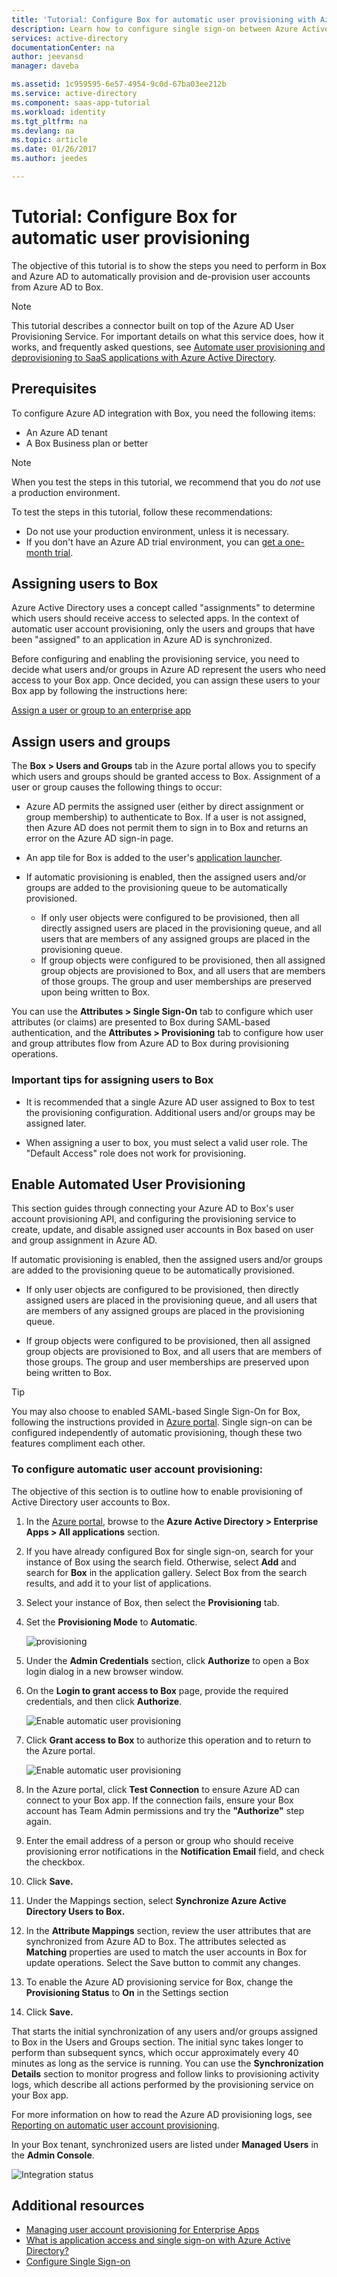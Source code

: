```yaml
---
title: 'Tutorial: Configure Box for automatic user provisioning with Azure Active Directory | Microsoft Docs'
description: Learn how to configure single sign-on between Azure Active Directory and Box .
services: active-directory
documentationCenter: na
author: jeevansd
manager: daveba

ms.assetid: 1c959595-6e57-4954-9c0d-67ba03ee212b
ms.service: active-directory
ms.component: saas-app-tutorial
ms.workload: identity
ms.tgt_pltfrm: na
ms.devlang: na
ms.topic: article
ms.date: 01/26/2017
ms.author: jeedes

---
```

# Tutorial: Configure Box for automatic user provisioning

The objective of this tutorial is to show the steps you need to perform in Box and Azure AD to automatically provision and de-provision user accounts from Azure AD to Box.

> [!NOTE]
> This tutorial describes a connector built on top of the Azure AD User Provisioning Service. For important details on what this service does, how it works, and frequently asked questions, see [Automate user provisioning and deprovisioning to SaaS applications with Azure Active Directory](../manage-apps/user-provisioning.md).

## Prerequisites

To configure Azure AD integration with Box, you need the following items:

- An Azure AD tenant
- A Box Business plan or better

> [!NOTE]
> When you test the steps in this tutorial, we recommend that you do *not* use a production environment.

To test the steps in this tutorial, follow these recommendations:

- Do not use your production environment, unless it is necessary.
- If you don't have an Azure AD trial environment, you can [get a one-month trial](https://azure.microsoft.com/pricing/free-trial/).

## Assigning users to Box 

Azure Active Directory uses a concept called "assignments" to determine which users should receive access to selected apps. In the context of automatic user account provisioning, only the users and groups that have been "assigned" to an application in Azure AD is synchronized.

Before configuring and enabling the provisioning service, you need to decide what users and/or groups in Azure AD represent the users who need access to your Box app. Once decided, you can assign these users to your Box app by following the instructions here:

[Assign a user or group to an enterprise app](https://docs.microsoft.com/azure/active-directory/active-directory-coreapps-assign-user-azure-portal)

## Assign users and groups
The **Box > Users and Groups** tab in the Azure portal allows you to specify which users and groups should be granted access to Box. Assignment of a user or group causes the following things to occur:

* Azure AD permits the assigned user (either by direct assignment or group membership) to authenticate to Box. If a user is not assigned, then Azure AD does not permit them to sign in to Box and returns an error on the Azure AD sign-in page.
* An app tile for Box is added to the user's [application launcher](../manage-apps/end-user-experiences.md).
* If automatic provisioning is enabled, then the assigned users and/or groups are added to the provisioning queue to be automatically provisioned.
  
  * If only user objects were configured to be provisioned, then all directly assigned users are placed in the provisioning queue, and all users that are members of any assigned groups are placed in the provisioning queue. 
  * If group objects were configured to be provisioned, then all assigned group objects are provisioned to Box, and all users that are members of those groups. The group and user memberships are preserved upon being written to Box.

You can use the **Attributes > Single Sign-On** tab to configure which user attributes (or claims) are presented to Box during SAML-based authentication, and the **Attributes > Provisioning** tab to configure how user and group attributes flow from Azure AD to Box during provisioning operations.

### Important tips for assigning users to Box 

*   It is recommended that a single Azure AD user assigned to Box to test the provisioning configuration. Additional users and/or groups may be assigned later.

*   When assigning a user to box, you must select a valid user role. The "Default Access" role does not work for provisioning.

## Enable Automated User Provisioning

This section guides through connecting your Azure AD to Box's user account provisioning API, and configuring the provisioning service to create, update, and disable assigned user accounts in Box based on user and group assignment in Azure AD.

If automatic provisioning is enabled, then the assigned users and/or groups are added to the provisioning queue to be automatically provisioned.
	
 * If only user objects are configured to be provisioned, then directly assigned users are placed in the provisioning queue, and all users that are members of any assigned groups are placed in the provisioning queue. 
	
 * If group objects were configured to be provisioned, then all assigned group objects are provisioned to Box, and all users that are members of those groups. The group and user memberships are preserved upon being written to Box.

> [!TIP] 
> You may also choose to enabled SAML-based Single Sign-On for Box, following the instructions provided in [Azure portal](https://portal.azure.com). Single sign-on can be configured independently of automatic provisioning, though these two features compliment each other.

### To configure automatic user account provisioning:

The objective of this section is to outline how to enable provisioning of Active Directory user accounts to Box.

1. In the [Azure portal](https://portal.azure.com), browse to the **Azure Active Directory > Enterprise Apps > All applications** section.

2. If you have already configured Box for single sign-on, search for your instance of Box using the search field. Otherwise, select **Add** and search for **Box** in the application gallery. Select Box from the search results, and add it to your list of applications.

3. Select your instance of Box, then select the **Provisioning** tab.

4. Set the **Provisioning Mode** to **Automatic**. 

    ![provisioning](./media/box-userprovisioning-tutorial/provisioning.png)

5. Under the **Admin Credentials** section, click **Authorize** to open a Box login dialog in a new browser window.

6. On the **Login to grant access to Box** page, provide the required credentials, and then click **Authorize**. 
   
    ![Enable automatic user provisioning](./media/box-userprovisioning-tutorial/IC769546.png "Enable automatic user provisioning")

7. Click **Grant access to Box** to authorize this operation and to return to the Azure portal. 
   
    ![Enable automatic user provisioning](./media/box-userprovisioning-tutorial/IC769549.png "Enable automatic user provisioning")

8. In the Azure portal, click **Test Connection** to ensure Azure AD can connect to your Box app. If the connection fails, ensure your Box account has Team Admin permissions and try the **"Authorize"** step again.

9. Enter the email address of a person or group who should receive provisioning error notifications in the **Notification Email** field, and check the checkbox.

10. Click **Save.**

11. Under the Mappings section, select **Synchronize Azure Active Directory Users to Box.**

12. In the **Attribute Mappings** section, review the user attributes that are synchronized from Azure AD to Box. The attributes selected as **Matching** properties are used to match the user accounts in Box for update operations. Select the Save button to commit any changes.

13. To enable the Azure AD provisioning service for Box, change the **Provisioning Status** to **On** in the Settings section

14. Click **Save.**

That starts the initial synchronization of any users and/or groups assigned to Box in the Users and Groups section. The initial sync takes longer to perform than subsequent syncs, which occur approximately every 40 minutes as long as the service is running. You can use the **Synchronization Details** section to monitor progress and follow links to provisioning activity logs, which describe all actions performed by the provisioning service on your Box app.

For more information on how to read the Azure AD provisioning logs, see [Reporting on automatic user account provisioning](../manage-apps/check-status-user-account-provisioning.md).

In your Box tenant, synchronized users are listed under **Managed Users** in the **Admin Console**.

![Integration status](./media/box-userprovisioning-tutorial/IC769556.png "Integration status")


## Additional resources

* [Managing user account provisioning for Enterprise Apps](tutorial-list.md)
* [What is application access and single sign-on with Azure Active Directory?](../manage-apps/what-is-single-sign-on.md)
* [Configure Single Sign-on](box-tutorial.md)
